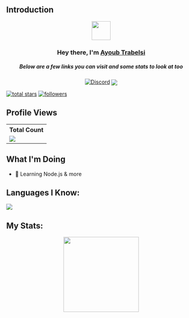 ## Introduction
<p align="center">
<img src="https://media.giphy.com/media/mGcNjsfWAjY5AEZNw6/giphy.gif" width="50"></a>
</p>

<h3 align="center">Hey there, I'm <a href="https://github.com/devpayoub">Ayoub Trabelsi</a></h3>
<h5 align="center">Below are a few links you can visit and some stats to look at too</h5>

<p align="center">
  <a href="https://discord.gg/Ayoub699"><img alt="Discord" title="Discord" src="https://img.shields.io/badge/-Discord-7289DA?style=for-the-badge&logo=discord&logoColor=white"/></a>
   <a href="mailto:trabelsi.ayoub1998@gmail.com" target="blank"><img align="center" src="https://img.shields.io/badge/gmail-D14836?&style=for-the-badge&logo=gmail&logoColor=white"/></a>
</p>
<a href="https://github.com/DesTroTN?tab=repositories&sort=stargazers">
    <img alt="total stars" title="Total stars on GitHub" src="https://custom-icon-badges.demolab.com/github/stars/devpayoub?color=B8B92B&style=for-the-badge&labelColor=959532&logo=star"/></a>
   <a href="https://github.com/devpayoub"><img alt="followers" title="Follow me on Github" src="https://img.shields.io/github/followers/devpayoub?color=236ad3&style=for-the-badge&logo=github&label=Follow"/></a>
 </p>
 
## Profile Views


  <table>
    <tr>
      <!-- <th>Profile Views</th> -->
      <th>Total Count</th>
    </tr>
    <tr>
      <!-- <td>
        <div align="center">
          <a href="https://github.com/devpayoub"><img src="https://github.com/devpayoub.png" alt="@DesTroTN" width="52" /></a>
          <br />
          <a align="center" href="https://github.com/devpayoub"><b>DesTroTN</b></a>
        </b>
      </td> -->
      <!-- Profile Views -->
      <td>
         <a href="https://github.com/devpayoub"> <img src="https://komarev.com/ghpvc/?username=devpayoub&style=for-the-badge&color=brightgreen"> </a>
      </td>
    </tr>
  </table>

## What I'm Doing

- 🌱 Learning Node.js & more

## Languages I Know:

<p align="left"> <a href="https://github.com/devpayoub"><img src="https://skillicons.dev/icons?i=vscode,css,html,js,github,python"> </a> </p>

## My Stats:
<p align="center">
<img height="200px" src="https://github-readme-stats.vercel.app/api?username=devpayoub&hide_border=true&show_icons=true&count_private=true&theme=gruvbox&bg_color=151515">
</p>
